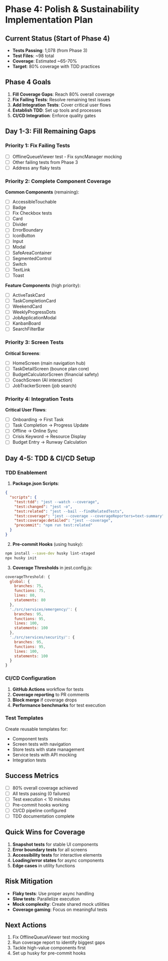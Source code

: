 # Phase 4: Polish & Sustainability Implementation Plan

## Current Status (Start of Phase 4)
- **Tests Passing**: 1,078 (from Phase 3)
- **Test Files**: ~98 total
- **Coverage**: Estimated ~65-70%
- **Target**: 80% coverage with TDD practices

## Phase 4 Goals
1. **Fill Coverage Gaps**: Reach 80% overall coverage
2. **Fix Failing Tests**: Resolve remaining test issues
3. **Add Integration Tests**: Cover critical user flows
4. **Establish TDD**: Set up tools and processes
5. **CI/CD Integration**: Enforce quality gates

## Day 1-3: Fill Remaining Gaps

### Priority 1: Fix Failing Tests
- [ ] OfflineQueueViewer test - Fix syncManager mocking
- [ ] Other failing tests from Phase 3
- [ ] Address any flaky tests

### Priority 2: Complete Component Coverage
**Common Components** (remaining):
- [ ] AccessibleTouchable
- [ ] Badge
- [ ] Fix Checkbox tests
- [ ] Card
- [ ] Divider
- [ ] ErrorBoundary
- [ ] IconButton
- [ ] Input
- [ ] Modal
- [ ] SafeAreaContainer
- [ ] SegmentedControl
- [ ] Switch
- [ ] TextLink
- [ ] Toast

**Feature Components** (high priority):
- [ ] ActiveTaskCard
- [ ] TaskCompletionCard
- [ ] WeekendCard
- [ ] WeeklyProgressDots
- [ ] JobApplicationModal
- [ ] KanbanBoard
- [ ] SearchFilterBar

### Priority 3: Screen Tests
**Critical Screens**:
- [ ] HomeScreen (main navigation hub)
- [ ] TaskDetailScreen (bounce plan core)
- [ ] BudgetCalculatorScreen (financial safety)
- [ ] CoachScreen (AI interaction)
- [ ] JobTrackerScreen (job search)

### Priority 4: Integration Tests
**Critical User Flows**:
- [ ] Onboarding → First Task
- [ ] Task Completion → Progress Update
- [ ] Offline → Online Sync
- [ ] Crisis Keyword → Resource Display
- [ ] Budget Entry → Runway Calculation

## Day 4-5: TDD & CI/CD Setup

### TDD Enablement
1. **Package.json Scripts**:
```json
{
  "scripts": {
    "test:tdd": "jest --watch --coverage",
    "test:changed": "jest -o",
    "test:related": "jest --bail --findRelatedTests",
    "test:coverage": "jest --coverage --coverageReporters=text-summary",
    "test:coverage:detailed": "jest --coverage",
    "precommit": "npm run test:related"
  }
}
```

2. **Pre-commit Hooks** (using husky):
```bash
npm install --save-dev husky lint-staged
npx husky init
```

3. **Coverage Thresholds** in jest.config.js:
```javascript
coverageThreshold: {
  global: {
    branches: 75,
    functions: 75,
    lines: 80,
    statements: 80
  },
  './src/services/emergency/': {
    branches: 95,
    functions: 95,
    lines: 100,
    statements: 100
  },
  './src/services/security/': {
    branches: 95,
    functions: 95,
    lines: 100,
    statements: 100
  }
}
```

### CI/CD Configuration
1. **GitHub Actions** workflow for tests
2. **Coverage reporting** to PR comments
3. **Block merge** if coverage drops
4. **Performance benchmarks** for test execution

### Test Templates
Create reusable templates for:
- Component tests
- Screen tests with navigation
- Store tests with state management
- Service tests with API mocking
- Integration tests

## Success Metrics
- [ ] 80% overall coverage achieved
- [ ] All tests passing (0 failures)
- [ ] Test execution < 10 minutes
- [ ] Pre-commit hooks working
- [ ] CI/CD pipeline configured
- [ ] TDD documentation complete

## Quick Wins for Coverage
1. **Snapshot tests** for stable UI components
2. **Error boundary tests** for all screens
3. **Accessibility tests** for interactive elements
4. **Loading/error states** for async components
5. **Edge cases** in utility functions

## Risk Mitigation
- **Flaky tests**: Use proper async handling
- **Slow tests**: Parallelize execution
- **Mock complexity**: Create shared mock utilities
- **Coverage gaming**: Focus on meaningful tests

## Next Actions
1. Fix OfflineQueueViewer test mocking
2. Run coverage report to identify biggest gaps
3. Tackle high-value components first
4. Set up husky for pre-commit hooks